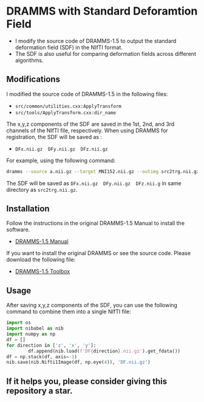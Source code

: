 # DRAMMS with Standard Deforamtion Field
+ I modify the source code of DRAMMS-1.5 to output the standard deformation field (SDF) in the NIfTI format. 
+ The SDF is also useful for comparing deformation fields across different algorithms. 

## Modifications

I modified the source code of DRAMMS-1.5 in the following files:
  + `src/common/utilities.cxx:ApplyTransform`
  + `src/tools/ApplyTransform.cxx:dir_name`

The x,y,z components of the SDF are saved in the 1st, 2nd, and 3rd channels of the NIfTI file, respectively. When using DRAMMS for registration, the SDF will be saved as :
  + `DFx.nii.gz  DFy.nii.gz  DFz.nii.gz`

For example, using the following command:
```bash
dramms --source a.nii.gz --target MNI152.nii.gz --outimg src2trg.nii.gz --outdef def_src2trg.nii.gz
```
The SDF will be saved as `DFx.nii.gz  DFy.nii.gz  DFz.nii.g` in same directory as `src2trg.nii.gz`.

## Installation
Follow the instructions in the original DRAMMS-1.5 Manual to install the software. 
+ [DRAMMS-1.5 Manual](https://www.cbica.upenn.edu/sbia/software/dramms/_downloads/DRAMMS_Software_Manual.pdf)

If you want to install the original DRAMMS or see the source code. Please download the following file:
+ [DRAMMS-1.5 Toolbox](https://github.com/ouyangming/DRAMMS/blob/master/dramms-1.5.1-source.tar.gz)

## Usage
After saving x,y,z components of the SDF, you can use the following command to combine them into a single NIfTI file:
```python
import os
import nibabel as nib
import numpy as np
df = []
for direction in ['z', 'x', 'y']:
        df.append(nib.load(f'DF{direction}.nii.gz').get_fdata())
df = np.stack(df, axis=-1)
nib.save(nib.Nifti1Image(df, np.eye(4)), 'DF.nii.gz')
```
## If it helps you, please consider giving this repository a star.

